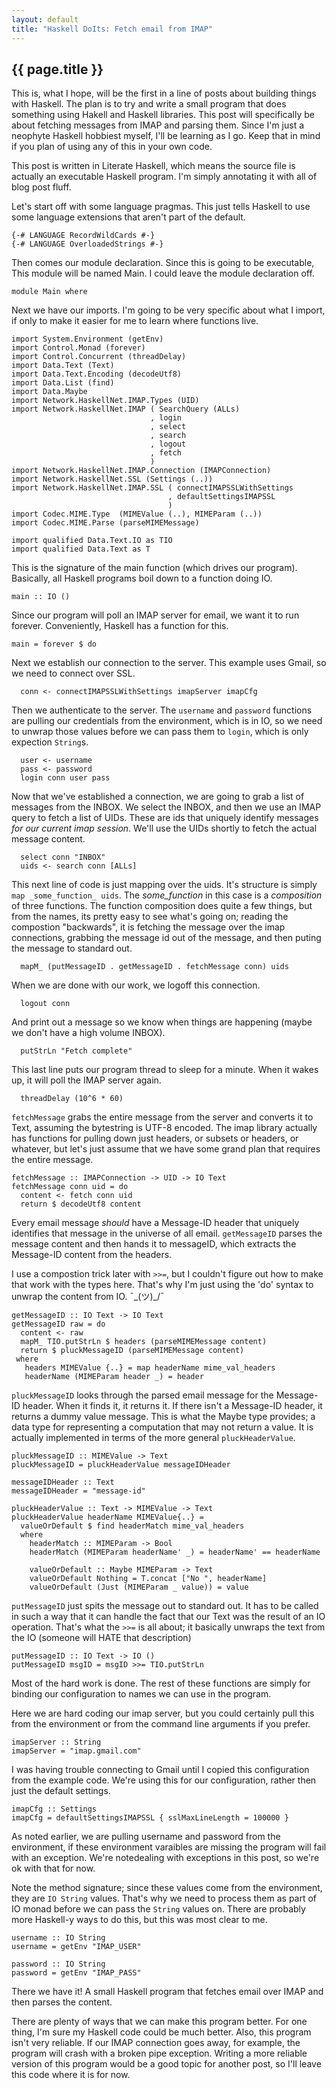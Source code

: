 ```yaml
---
layout: default
title: "Haskell DoIts: Fetch email from IMAP"
---
```


{{ page.title }}
----------------

This is, what I hope, will be the first in a line of posts about
building things with Haskell. The plan is to try and write a small
program that does something using Hakell and Haskell libraries. This
post will specifically be about fetching messages from IMAP and parsing
them. Since I'm just a neophyte Haskell hobbiest myself, I'll be
learning as I go. Keep that in mind if you plan of using any of this in
your own code.

This post is written in Literate Haskell, which means the source file is
actually an executable Haskell program. I'm simply annotating it with
all of blog post fluff.

Let's start off with some language pragmas. This just tells Haskell to
use some language extensions that aren't part of the default.

    {-# LANGUAGE RecordWildCards #-}
    {-# LANGUAGE OverloadedStrings #-}


Then comes our module declaration. Since this is going to be
executable, This module will be named Main. I could leave the module
declaration off.

    module Main where

Next we have our imports. I'm going to be very specific about what I
import, if only to make it easier for me to learn where functions live.

    import System.Environment (getEnv)
    import Control.Monad (forever)
    import Control.Concurrent (threadDelay)
    import Data.Text (Text)
    import Data.Text.Encoding (decodeUtf8)
    import Data.List (find)
    import Data.Maybe
    import Network.HaskellNet.IMAP.Types (UID)
    import Network.HaskellNet.IMAP ( SearchQuery (ALLs)
                                   , login
                                   , select
                                   , search
                                   , logout
                                   , fetch
                                   )
    import Network.HaskellNet.IMAP.Connection (IMAPConnection)
    import Network.HaskellNet.SSL (Settings (..))
    import Network.HaskellNet.IMAP.SSL ( connectIMAPSSLWithSettings
                                       , defaultSettingsIMAPSSL
                                       )
    import Codec.MIME.Type  (MIMEValue (..), MIMEParam (..))
    import Codec.MIME.Parse (parseMIMEMessage)
    
    import qualified Data.Text.IO as TIO
    import qualified Data.Text as T

This is the signature of the main function (which drives our program).
Basically, all Haskell programs boil down to a function doing IO.

    main :: IO ()

Since our program will poll an IMAP server for email, we want it to run
forever. Conveniently, Haskell has a function for this.

    main = forever $ do

Next we establish our connection to the server. This example uses Gmail,
so we need to connect over SSL.

      conn <- connectIMAPSSLWithSettings imapServer imapCfg

Then we authenticate to the server. The `username` and `password`
functions are pulling our credentials from the environment, which is in
IO, so we need to unwrap those values before we can pass them to
`login`, which is only expection `String`s.

      user <- username
      pass <- password
      login conn user pass

Now that we've established a connection, we are going to grab a list of
messages from the INBOX. We select the INBOX, and then we use an IMAP
query to fetch a list of UIDs. These are ids that uniquely identify
messages *for our current imap session*. We'll use the UIDs shortly to
fetch the actual message content.

      select conn "INBOX"
      uids <- search conn [ALLs]

This next line of code is just mapping over the uids. It's structure is
simply `map _some_function_ uids`. The *some\_function* in this case is
a *composition* of three functions. The function composition does quite
a few things, but from the names, its pretty easy to see what's going
on; reading the compostion "backwards", it is fetching the message over
the imap connections, grabbing the message id out of the message, and
then puting the message to standard out.

      mapM_ (putMessageID . getMessageID . fetchMessage conn) uids

When we are done with our work, we logoff this connection.

      logout conn

And print out a message so we know when things are happening (maybe we
don't have a high volume INBOX).

      putStrLn "Fetch complete"

This last line puts our program thread to sleep for a minute. When it
wakes up, it will poll the IMAP server again.

      threadDelay (10^6 * 60)

`fetchMessage` grabs the entire message from the server and converts it
to Text, assuming the bytestring is UTF-8 encoded. The imap library
actually has functions for pulling down just headers, or subsets or
headers, or whatever, but let's just assume that we have some grand plan
that requires the entire message.

    fetchMessage :: IMAPConnection -> UID -> IO Text
    fetchMessage conn uid = do
      content <- fetch conn uid
      return $ decodeUtf8 content

Every email message *should* have a Message-ID header that uniquely
identifies that message in the universe of all email. `getMessageID`
parses the message content and then hands it to messageID, which
extracts the Message-ID content from the headers.

I use a compostion trick later with `>>=`, but I couldn't figure out how
to make that work with the types here. That's why I'm just using the
'do' syntax to unwrap the content from IO. ¯\_(ツ)\_/¯

    getMessageID :: IO Text -> IO Text
    getMessageID raw = do
      content <- raw
      mapM_ TIO.putStrLn $ headers (parseMIMEMessage content)
      return $ pluckMessageID (parseMIMEMessage content)
     where
       headers MIMEValue {..} = map headerName mime_val_headers
       headerName (MIMEParam header _) = header

`pluckMessageID` looks through the parsed email message for the
Message-ID header. When it finds it, it returns it. If there isn't a
Message-ID header, it returns a dummy value message. This is what the
Maybe type provides; a data type for representing a computation that may
not return a value. It is actually implemented in terms of the more
general `pluckHeaderValue`.

    pluckMessageID :: MIMEValue -> Text
    pluckMessageID = pluckHeaderValue messageIDHeader
    
    messageIDHeader :: Text
    messageIDHeader = "message-id"
    
    pluckHeaderValue :: Text -> MIMEValue -> Text
    pluckHeaderValue headerName MIMEValue{..} =
      valueOrDefault $ find headerMatch mime_val_headers
      where
        headerMatch :: MIMEParam -> Bool
        headerMatch (MIMEParam headerName' _) = headerName' == headerName
    
        valueOrDefault :: Maybe MIMEParam -> Text
        valueOrDefault Nothing = T.concat ["No ", headerName]
        valueOrDefault (Just (MIMEParam _ value)) = value

`putMessageID` just spits the message out to standard out. It has to be
called in such a way that it can handle the fact that our Text was the
result of an IO operation. That's what the `>>=` is all about; it
basically unwraps the text from the IO (someone will HATE that
description)

    putMessageID :: IO Text -> IO ()
    putMessageID msgID = msgID >>= TIO.putStrLn

Most of the hard work is done. The rest of these functions are simply
for binding our configuration to names we can use in the program.

Here we are hard coding our imap server, but you could certainly pull
this from the environment or from the command line arguments if you
prefer.

    imapServer :: String
    imapServer = "imap.gmail.com"

I was having trouble connecting to Gmail until I copied this
configuration from the example code. We're using this for our
configuration, rather then just the default settings.

    imapCfg :: Settings
    imapCfg = defaultSettingsIMAPSSL { sslMaxLineLength = 100000 }

As noted earlier, we are pulling username and password from the
environment, if these environment varaibles are missing the program will
fail with an exception. We're notedealing with exceptions in this post,
so we're ok with that for now.

Note the method signature; since these values come from the environment,
they are `IO String` values. That's why we need to process them as part
of IO monad before we can pass the `String` values on. There are
probably more Haskell-y ways to do this, but this was most clear to me.

    username :: IO String
    username = getEnv "IMAP_USER"
    
    password :: IO String
    password = getEnv "IMAP_PASS"

There we have it! A small Haskell program that fetches email over IMAP
and then parses the content.

There are plenty of ways that we can make this program better. For one
thing, I'm sure my Haskell code could be much better. Also, this program
isn't very reliable. If our IMAP connection goes away, for example, the
program will crash with a broken pipe exception. Writing a more reliable
version of this program would be a good topic for another post, so I'll
leave this code where it is for now.
